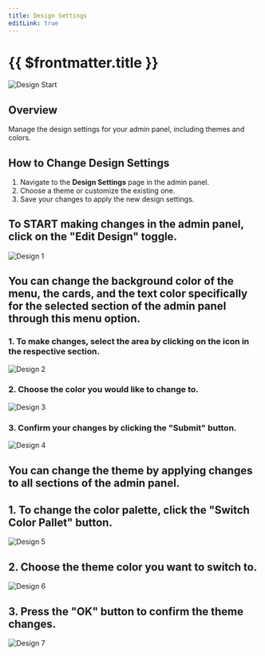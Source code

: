 ```yaml
---
title: Design Settings
editLink: true
---
```


# {{ $frontmatter.title }}

![Design Start](/design/design-start.png)

## Overview

Manage the design settings for your admin panel, including themes and colors.

## How to Change Design Settings

1. Navigate to the **Design Settings** page in the admin panel.
2. Choose a theme or customize the existing one.
3. Save your changes to apply the new design settings.

## To START making changes in the admin panel, click on the "Edit Design" toggle.

![Design 1](/design/design1.png)

## You can change the background color of the menu, the cards, and the text color specifically for the selected section of the admin panel through this menu option.

### 1. To make changes, select the area by clicking on the icon in the respective section.

![Design 2](/design/design2.png)

### 2. Choose the color you would like to change to.

![Design 3](/design/design3.png)

### 3. Confirm your changes by clicking the "Submit" button.

![Design 4](/design/design4.png)

## You can change the theme by applying changes to all sections of the admin panel.

## 1. To change the color palette, click the "Switch Color Pallet" button.

![Design 5](/design/design5.png)

## 2. Choose the theme color you want to switch to.

![Design 6](/design/design6.png)

## 3. Press the "OK" button to confirm the theme changes.

![Design 7](/design/design7.png)

